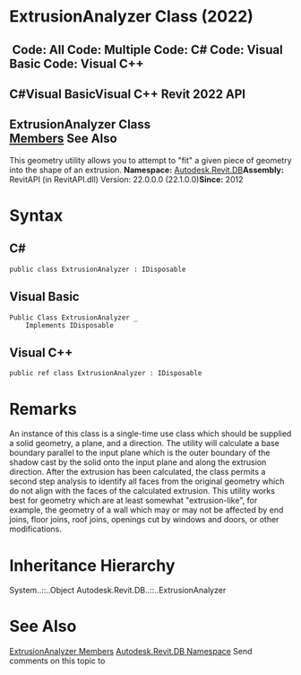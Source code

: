 # ExtrusionAnalyzer Class (2022)

﻿
 Code: All Code: Multiple Code: C# Code: Visual Basic Code: Visual C++   
---  
C#Visual BasicVisual C++
Revit 2022 API  
---  
ExtrusionAnalyzer Class  
[Members](93ecfc6f-7b46-490f-bf42-24efd3ef9017.md "ExtrusionAnalyzer Members") See Also  
---  
This geometry utility allows you to attempt to "fit" a given piece of geometry into the shape of an extrusion. 
**Namespace:** [Autodesk.Revit.DB](87546ba7-461b-c646-cbb1-2cb8f5bff8b2.md "Autodesk.Revit.DB Namespace")**Assembly:** RevitAPI (in RevitAPI.dll) Version: 22.0.0.0 (22.1.0.0)**Since:** 2012 
# Syntax
C#  
---  
```text
public class ExtrusionAnalyzer : IDisposable
```
  
Visual Basic  
---  
```text
Public Class ExtrusionAnalyzer _
	Implements IDisposable
```
  
Visual C++  
---  
```text
public ref class ExtrusionAnalyzer : IDisposable
```
  
# Remarks
An instance of this class is a single-time use class which should be supplied a solid geometry, a plane, and a direction. The utility will calculate a base boundary parallel to the input plane which is the outer boundary of the shadow cast by the solid onto the input plane and along the extrusion direction. 
After the extrusion has been calculated, the class permits a second step analysis to identify all faces from the original geometry which do not align with the faces of the calculated extrusion.
This utility works best for geometry which are at least somewhat "extrusion-like", for example, the geometry of a wall which may or may not be affected by end joins, floor joins, roof joins, openings cut by windows and doors, or other modifications.
# Inheritance Hierarchy
System..::..Object Autodesk.Revit.DB..::..ExtrusionAnalyzer
# See Also
[ExtrusionAnalyzer Members](93ecfc6f-7b46-490f-bf42-24efd3ef9017.md "ExtrusionAnalyzer Members")
[Autodesk.Revit.DB Namespace](87546ba7-461b-c646-cbb1-2cb8f5bff8b2.md "Autodesk.Revit.DB Namespace")
Send comments on this topic to 